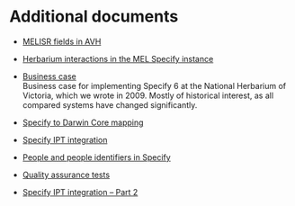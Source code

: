 # Additional documents

- [MELISR fields in AVH](./melisr-fields-in-avh/)
- [Herbarium interactions in the MEL Specify instance](./herbarium-interactions)

- [Business case](./business-case/)<br/>
  Business case for implementing Specify 6 at the National Herbarium of Victoria,
  which we wrote in 2009. Mostly of historical interest, as all compared systems
  have changed significantly.

- [Specify to Darwin Core mapping](./specify-dwc-mapping/)

- [Specify IPT integration](./specify-ipt-integration/)

- [People and people identifiers in Specify](./people-in-specify/)

- [Quality assurance tests](./qa-tests/)

- [Specify IPT integration – Part 2](./specify-ipt-integration-pt2/)
